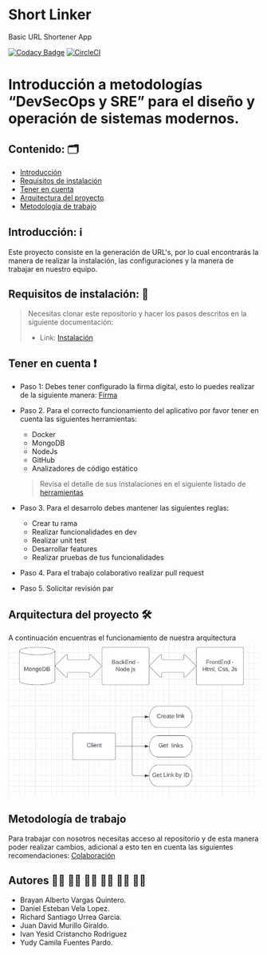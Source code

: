 # Short Linker
Basic URL Shortener App

[![Codacy Badge](https://app.codacy.com/project/badge/Grade/be04af8e5e9a4fd0ac4b6ab826ca610f)](https://www.codacy.com/gh/RichardUG/short-linker/dashboard?utm_source=github.com&amp;utm_medium=referral&amp;utm_content=RichardUG/short-linker&amp;utm_campaign=Badge_Grade)
[![CircleCI](https://dl.circleci.com/status-badge/img/gh/develalopez/short-linker/tree/main.svg?style=svg)](https://dl.circleci.com/status-badge/redirect/gh/develalopez/short-linker/tree/main)


# Introducción a metodologías “DevSecOps y SRE” para el diseño y operación de sistemas modernos. 
	  								
## Contenido: 🗂️ 

* [Introducción](#Introducción)
* [Requisitos de instalación](#Requisitos)
* [Tener en cuenta](#Consideraciones)
* [Arquitectura del proyecto](#Arquitectura)
* [Metodología de trabajo](#metodología)

<a name="Introducción"></a>
## Introducción: ℹ️ 
Este proyecto consiste en la generación de URL's, por lo cual encontrarás la manera de realizar la instalación, las configuraciones y la manera de trabajar en nuestro equipo.

<a name="Requisitos"></a>
## Requisitos de instalación: 📘

>	Necesitas clonar este repositorio y hacer los pasos descritos en la siguiente documentación:  
>
> - Link: [Instalación](https://github.com/develalopez/short-linker/blob/main/instructivos/instalacion.md)

<a name="Consideraciones"></a>
## Tener en cuenta ❗

- Paso 1: Debes tener configurado la firma digital, esto lo puedes realizar de la siguiente manera: [Firma](https://github.com/develalopez/short-linker/blob/main/instructivos/seguridad.md)
- Paso 2. Para el correcto funcionamiento del aplicativo por favor tener en cuenta las siguientes herramientas:
	- Docker
	- MongoDB
	- NodeJs
	- GitHub
	- Analizadores de código estático
	> Revisa el detalle de sus instalaciones en el siguiente listado de [herramientas](https://github.com/develalopez/short-linker/blob/main/instructivos/herramientas.md)

- Paso 3. Para el desarrolo debes mantener las siguientes reglas: 
 	- Crear tu rama
 	- Realizar funcionalidades en dev
 	- Realizar unit test 
 	- Desarrollar features 
 	- Realizar pruebas de tus funcionalidades 
 
- Paso 4. Para el trabajo colaborativo realizar pull request
- Paso 5. Solicitar revisión par
	

<a name="Arquitectura"></a>
## Arquitectura del proyecto 🛠 

A continuación encuentras el funcionamiento de nuestra arquitectura
![arquitectura](https://github.com/develalopez/short-linker/blob/main/img/Arquitectura.jpg)

<a name="metodología"></a>
## Metodología de trabajo 

Para trabajar con nosotros necesitas acceso al repositorio y de esta manera poder realizar cambios, adicional a esto ten en cuenta las siguientes recomendaciones: [Colaboración](https://github.com/develalopez/short-linker/blob/main/instructivos/Colaboracion.md)

## Autores  👨‍🦱 👨‍🦱 👨‍🦱 👨‍🦱 👨‍🦱 🙍‍♀️
  - Brayan Alberto Vargas Quintero. 
  - Daniel Esteban Vela Lopez.
  - Richard Santiago Urrea Garcia. 
  - Juan David Murillo Giraldo.
  - Ivan Yesid Cristancho Rodriguez
  - Yudy Camila Fuentes Pardo.
  
  
  
